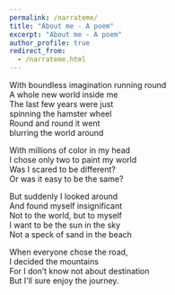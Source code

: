 ```yaml
---
permalink: /narrateme/
title: "About me - A poem"
excerpt: "About me - A poem"
author_profile: true
redirect_from: 
  - /narrateme.html
---
```

With boundless imagination running round  
A whole new world inside me  
The last few years were just  
spinning the hamster wheel  
Round and round it went  
blurring the world around   

With millions of color in my head  
I chose only two to paint my world  
Was I scared to be different?  
Or was it easy to be the same?   

But suddenly I looked around  
And found myself insignificant  
Not to the world, but to myself  
I want to be the sun in the sky  
Not a speck of sand in the beach   

When everyone chose the road,  
I decided the mountains  
For I don’t know not about destination  
But I'll sure enjoy the journey.  
